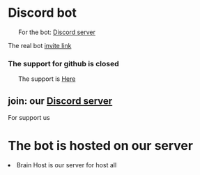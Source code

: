 # Discord bot

<ul> For the bot: <a href="https://discord.gg/9Fubbkp7">Discord server</a></ul> The real bot <a href="https://discord.com/api/oauth2/authorize?client_id=965962431744598028&permissions=8&scope=bot%20applications.commands">invite link</a>

### The support for github is closed
<ul> The support is <a href="https://discord.gg/9Fubbkp7">Here</a></ul>

## join: our <a href="https://discord.gg/9Fubbkp7">Discord server</a>
For support us


# The bot is hosted on our server
<li> Brain Host is our server for host all </li>
